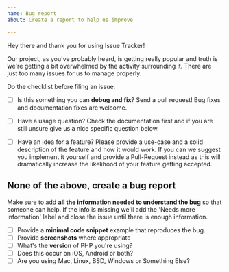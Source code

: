 ```yaml
---
name: Bug report
about: Create a report to help us improve

---
```


Hey there and thank you for using Issue Tracker!

Our project, as you've probably heard, is getting really popular and truth is we're getting a bit overwhelmed by the activity surrounding it. There are just too many issues for us to manage properly.

Do the checklist before filing an issue:

- [ ] Is this something you can **debug and fix**? Send a pull request! Bug fixes and documentation fixes are welcome.
- [ ] Have a usage question? Check the documentation first and if you are still unsure give us a nice specific question below.
- [ ] Have an idea for a feature? Please provide a use-case and a solid description of the feature and how it would work. If you can we suggest you implement it yourself and provide a Pull-Request instead as this will dramatically increase the likelihood of your feature getting accepted.


None of the above, create a bug report
------------------------------------------------------------------

Make sure to add **all the information needed to understand the bug** so that someone can help. If the info is missing we'll add the 'Needs more information' label and close the issue until there is enough information.

- [ ] Provide a **minimal code snippet** example that reproduces the bug.
- [ ] Provide **screenshots** where appropriate
- [ ] What's the **version** of PHP you're using?
- [ ] Does this occur on iOS, Android or both?
- [ ] Are you using Mac, Linux, BSD, Windows or Something Else?
